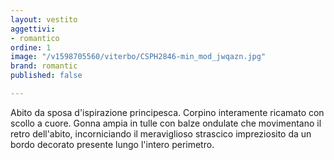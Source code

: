 ```yaml
---
layout: vestito
aggettivi:
- romantico
ordine: 1
image: "/v1598705560/viterbo/CSPH2846-min_mod_jwqazn.jpg"
brand: romantic
published: false

---
```

Abito da sposa d'ispirazione principesca. Corpino interamente ricamato con scollo a cuore. Gonna ampia in tulle con balze ondulate che movimentano il retro dell'abito, incorniciando il meraviglioso strascico impreziosito da un bordo decorato presente lungo l'intero perimetro.